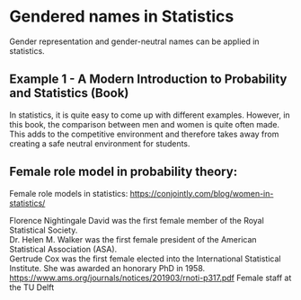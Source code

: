 # Gendered names in Statistics

Gender representation and gender-neutral names can be applied in statistics. 

## Example 1 - A Modern Introduction to Probability and Statistics (Book) 
In statistics, it is quite easy to come up with different examples. However, in this book, the comparison between men and women is quite often made. This adds to the competitive environment and therefore takes away from creating a safe neutral environment for students.  

## Female role model in probability theory:  
Female role models in statistics: https://conjointly.com/blog/women-in-statistics/ 

Florence Nightingale David was the first female member of the Royal Statistical Society.  
Dr. Helen M. Walker was the first female president of the American Statistical Association (ASA).  
Gertrude Cox was the first female elected into the International Statistical Institute. She was awarded an honorary PhD in 1958. 
https://www.ams.org/journals/notices/201903/rnoti-p317.pdf 
Female staff at the TU Delft  